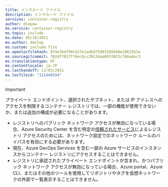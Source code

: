 ```yaml
---
title: インクルード ファイル
description: インクルード ファイル
services: container-registry
author: dlepow
ms.service: container-registry
ms.topic: include
ms.date: 05/19/2021
ms.author: danlep
ms.custom: include file
ms.openlocfilehash: 974e3bdf99cb2fe1adb075d03105b68e28632b3a
ms.sourcegitcommit: 702df701fff4ec6cc39134aa607d023c766adec3
ms.translationtype: HT
ms.contentlocale: ja-JP
ms.lasthandoff: 11/03/2021
ms.locfileid: "131446594"
---
```

> [!IMPORTANT]
> プライベート エンドポイント、選択されたサブネット、または IP アドレスへのアクセスを制限するコンテナー レジストリでは、一部の機能が使用できないか、または追加の構成が必要になることがあります。 
> * レジストリへのパブリック ネットワーク アクセスが無効になっている場合、Azure Security Center を含む特定の[信頼されたサービス](../articles/container-registry/allow-access-trusted-services.md)によるレジストリ アクセスのためには、ネットワーク設定でのネットワーク ルールのバイパスを有効にする必要があります。
> * 現在、Azure DevOps Services を含む一部の Azure サービスのインスタンスからコンテナー レジストリにアクセスすることはできません。
> * レジストリに承認されたプライベート エンドポイントが含まれ、かつパブリック ネットワーク アクセスが無効になっている場合、Azure portal、Azure CLI、またはその他のツールを使用してリポジトリやタグを仮想ネットワークの外部で一覧表示することはできません。
